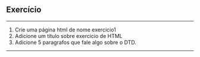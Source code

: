 ## Exercício
---
1. Crie uma página html de nome exercicio1
2. Adicione um título sobre exercicio de HTML
3. Adicione 5 paragrafos que fale algo sobre o DTD.
---